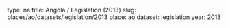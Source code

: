 type: na
title: Angola / Legislation (2013)
slug: places/ao/datasets/legislation/2013
place: ao
dataset: legislation
year: 2013
